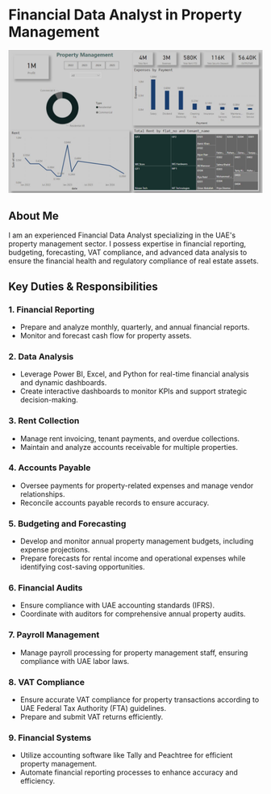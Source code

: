 # Financial Data Analyst in Property Management

![Project Screenshot](https://github.com/aneesh662/Real-Estate/blob/main/building.JPG)


## About Me
I am an experienced Financial Data Analyst specializing in the UAE's property management sector. I possess expertise in financial reporting, budgeting, forecasting, VAT compliance, and advanced data analysis to ensure the financial health and regulatory compliance of real estate assets.

## Key Duties & Responsibilities

### 1. Financial Reporting
- Prepare and analyze monthly, quarterly, and annual financial reports.
- Monitor and forecast cash flow for property assets.

### 2. Data Analysis
- Leverage Power BI, Excel, and Python for real-time financial analysis and dynamic dashboards.
- Create interactive dashboards to monitor KPIs and support strategic decision-making.

### 3. Rent Collection
- Manage rent invoicing, tenant payments, and overdue collections.
- Maintain and analyze accounts receivable for multiple properties.

### 4. Accounts Payable
- Oversee payments for property-related expenses and manage vendor relationships.
- Reconcile accounts payable records to ensure accuracy.

### 5. Budgeting and Forecasting
- Develop and monitor annual property management budgets, including expense projections.
- Prepare forecasts for rental income and operational expenses while identifying cost-saving opportunities.

### 6. Financial Audits
- Ensure compliance with UAE accounting standards (IFRS).
- Coordinate with auditors for comprehensive annual property audits.

### 7. Payroll Management
- Manage payroll processing for property management staff, ensuring compliance with UAE labor laws.

### 8. VAT Compliance
- Ensure accurate VAT compliance for property transactions according to UAE Federal Tax Authority (FTA) guidelines.
- Prepare and submit VAT returns efficiently.

### 9. Financial Systems
- Utilize accounting software like Tally and Peachtree for efficient property management.
- Automate financial reporting processes to enhance accuracy and efficiency.

